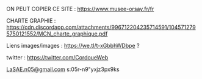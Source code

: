 ON PEUT COPIER CE SITE : https://www.musee-orsay.fr/fr

CHARTE GRAPHIE : https://cdn.discordapp.com/attachments/996712204235714591/1045712795750121552/MCN_charte_graphique.pdf


Liens images/images :
https://we.tl/t-xGbbhWDbpe ?


twitter : https://twitter.com/CordoueWeb

LaSAE.n05@gmail.com
s:05r-n9"yxjz3px9ks
